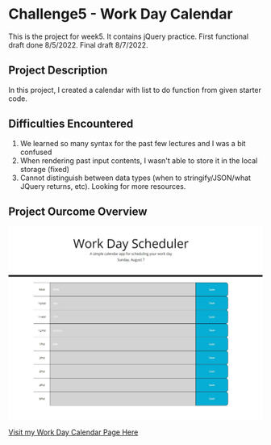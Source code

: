 # Challenge5 - Work Day Calendar
This is the project for week5. It contains jQuery practice. First functional draft done 8/5/2022. Final draft 8/7/2022. 

## Project Description
In this project, I created a calendar with list to do function from given starter code. 

## Difficulties Encountered
1. We learned so many syntax for the past few lectures and I was a bit confused
2. When rendering past input contents, I wasn't able to store it in the local storage (fixed)
3. Cannot distinguish between data types (when to stringify/JSON/what JQuery returns, etc). Looking for more resources.


## Project Ourcome Overview
![image](./Assets/image/1.JPG)

[Visit my Work Day Calendar Page Here](https://aurorayihe.github.io/challenge5_WordDayCalendar/)

